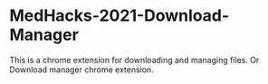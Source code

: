 # MedHacks-2021-Download-Manager
This is a chrome extension for downloading and managing files. Or Download manager chrome extension.
